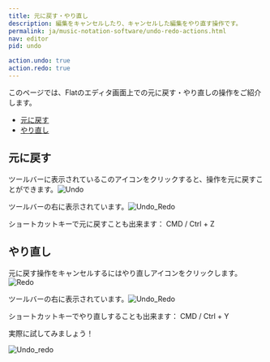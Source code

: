 ```yaml
---
title: 元に戻す・やり直し
description: 編集をキャンセルしたり、キャンセルした編集をやり直す操作です。
permalink: ja/music-notation-software/undo-redo-actions.html
nav: editor
pid: undo

action.undo: true
action.redo: true
---
```


このページでは、Flatのエディタ画面上での元に戻す・やり直しの操作をご紹介します。

* [元に戻す](#undo)
* [やり直し](#redo)

## 元に戻す

ツールバーに表示されているこのアイコンをクリックすると、操作を元に戻すことができます。![Undo](https://prod.flat-cdn.com/img/icons/editorActions/undo.svg)

ツールバーの右に表示されています。![Undo_Redo](/help/assets/img/editor-ja/undo_redo_position.png)

ショートカットキーで元に戻すことも出来ます： <span class="kbs"><span class="kb-container"><span class="kb">CMD / Ctrl </span> + <span class="kb">Z</span></span></span>

## やり直し

元に戻す操作をキャンセルするにはやり直しアイコンをクリックします。![Redo](https://prod.flat-cdn.com/img/icons/editorActions/redo.svg)

ツールバーの右に表示されています。![Undo_Redo](/help/assets/img/editor-ja/undo_redo_position.png)

ショートカットキーでやり直しすることも出来ます： <span class="kbs"><span class="kb-container"><span class="kb">CMD / Ctrl </span> + <span class="kb">Y</span></span></span>

実際に試してみましょう！

![Undo_redo](/help/assets/img/editor-ja/undo_redo.gif)

